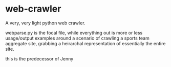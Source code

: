 web-crawler
===========

A very, very light python web crawler. 


webparse.py is the focal file, while everything out is more or less usage/output examples around a scenario of crawling a sports team aggregate site, grabbing a heirarchal representation of essentially the entire site.    

this is the predecessor of Jenny
